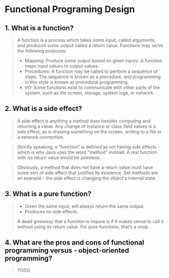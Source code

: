 # Functional Programing Design

## 1. What is a function?

> A function is a process which takes some input, called arguments, and produces some output called a return value. Functions may serve the following purposes:

> - Mapping: Produce some output based on given inputs. A function maps input values to output values.
> - Procedures: A function may be called to perform a sequence of steps. The sequence is known as a procedure, and programming in this style is known as procedural programming.
> - I/O: Some functions exist to communicate with other parts of the system, such as the screen, storage, system logs, or network.

## 2. What is a side effect?

> A side effect is anything a method does besides computing and returning a value. Any change of instance or class field values is a side effect, as is drawing something on the screen, writing to a file or a network connection.

> Strictly speaking, a "function" is defined as not having side effects - which is why Java uses the word "method" instead. A real function with no return value would be pointless.

> Obviously, a method that does not have a return value must have some sort of side effect that justifies its existence. Set methods are an example - the side effect is changing the object's internal state.

## 3. What is a pure function?

> - Given the same input, will always return the same output.
> - Produces no side effects.

> A dead giveaway that a function is impure is if it makes sense to call it without using its return value. For pure functions, that’s a noop.

## 4. What are the pros and cons of functional programming versus - object-oriented programming?

> TODO